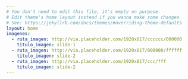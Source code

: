```yaml
---
# You don't need to edit this file, it's empty on purpose.
# Edit theme's home layout instead if you wanna make some changes
# See: https://jekyllrb.com/docs/themes/#overriding-theme-defaults
layout: home
imagenes:
  - ruta_imagen: http://via.placeholder.com/1920x817/cccccc/000000
    titulo_imagen: slide-1
  - ruta_imagen: http://via.placeholder.com/1920x817/000000/ffffff
    titulo_imagen: slide-2
  - ruta_imagen: http://via.placeholder.com/1920x817/ccc/fff
    titulo_imagen: slide-2
---
```

